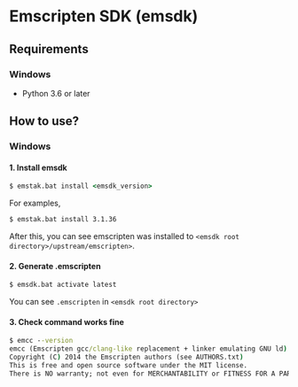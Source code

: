 # Emscripten SDK (emsdk)

## Requirements

### Windows

* Python 3.6 or later

## How to use?

### Windows  

#### 1. Install emsdk

````bat
$ emstak.bat install <emsdk_version>
````

For examples,

````bat
$ emstak.bat install 3.1.36
````

After this, you can see emscripten was installed to `<emsdk root directory>/upstream/emscripten>`.

#### 2. Generate .emscripten

````bat
$ emsdk.bat activate latest
````
You can see `.emscripten` in `<emsdk root directory>`

#### 3. Check command works fine

````bat
$ emcc --version
emcc (Emscripten gcc/clang-like replacement + linker emulating GNU ld) 3.1.36 (518d9fea335f7cd2b5771e43df76e0535c6df5dd)
Copyright (C) 2014 the Emscripten authors (see AUTHORS.txt)
This is free and open source software under the MIT license.
There is NO warranty; not even for MERCHANTABILITY or FITNESS FOR A PARTICULAR PURPOSE.
````

